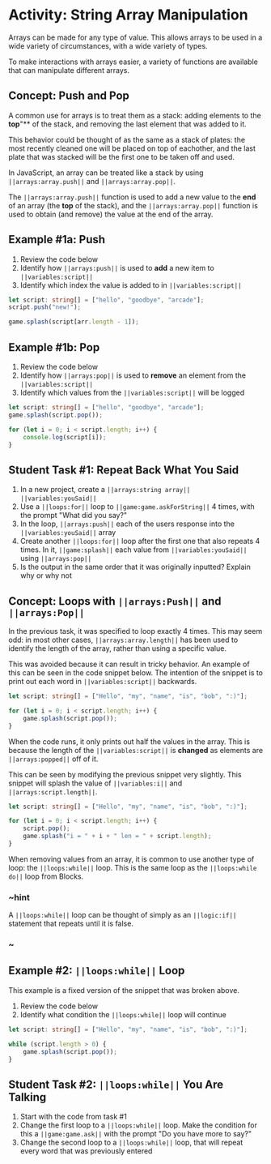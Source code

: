 # Activity: String Array Manipulation

Arrays can be made for any type of value. This allows arrays to be used in a wide variety of circumstances, with a wide variety of types.

To make interactions with arrays easier, a variety of functions are available that can manipulate different arrays.

## Concept: Push and Pop

A common use for arrays is to treat them as a stack: adding elements to the **top**"** of the stack, and removing the last element that was added to it.

This behavior could be thought of as the same as a stack of plates: the most recently cleaned one will be placed on top of eachother, and the last plate that was stacked will be the first one to be taken off and used.

In JavaScript, an array can be treated like a stack by using ``||arrays:array.push||`` and ``||arrays:array.pop||``.

The ``||arrays:array.push||`` function is used to add a new value to the **end** of an array (the **top** of the stack), and the ``||arrays:array.pop||`` function is used to obtain (and remove) the value at the end of the array.

## Example #1a: Push

1. Review the code below
2. Identify how ``||arrays:push||`` is used to **add** a new item to ``||variables:script||``
3. Identify which index the value is added to in ``||variables:script||``

```typescript
let script: string[] = ["hello", "goodbye", "arcade"];
script.push("new!");

game.splash(script[arr.length - 1]);
```

## Example #1b: Pop

1. Review the code below
2. Identify how ``||arrays:pop||`` is used to **remove** an element from the ``||variables:script||``
3. Identify which values from the ``||variables:script||`` will be logged

```typescript
let script: string[] = ["hello", "goodbye", "arcade"];
game.splash(script.pop());

for (let i = 0; i < script.length; i++) {
    console.log(script[i]);
}
```

## Student Task #1: Repeat Back What You Said

1. In a new project, create a ``||arrays:string array||`` ``||variables:youSaid||``
2. Use a ``||loops:for||`` loop to ``||game:game.askForString||`` 4 times, with the prompt "What did you say?"
3. In the loop, ``||arrays:push||`` each of the users response into the ``||variables:youSaid||`` array
4. Create another ``||loops:for||`` loop after the first one that also repeats 4 times. In it, ``||game:splash||`` each value from ``||variables:youSaid||`` using ``||arrays:pop||``
5. Is the output in the same order that it was originally inputted? Explain why or why not

## Concept: Loops with ``||arrays:Push||`` and ``||arrays:Pop||``

In the previous task, it was specified to loop exactly 4 times. This may seem odd: in most other cases, ``||arrays:array.length||`` has been used to identify the length of the array, rather than using a specific value.

This was avoided because it can result in tricky behavior. An example of this can be seen in the code snippet below. The intention of the snippet is to print out each word in ``||variables:script||`` backwards. 

```typescript
let script: string[] = ["Hello", "my", "name", "is", "bob", ":)"];

for (let i = 0; i < script.length; i++) {
    game.splash(script.pop());
}
```

When the code runs, it only prints out half the values in the array. This is because the length of the ``||variables:script||`` is **changed** as elements are ``||arrays:popped||`` off of it.

This can be seen by modifying the previous snippet very slightly. This snippet will splash the value of ``||variables:i||`` and ``||arrays:script.length||``. 

```typescript
let script: string[] = ["Hello", "my", "name", "is", "bob", ":)"];

for (let i = 0; i < script.length; i++) {
    script.pop();
    game.splash("i = " + i + " len = " + script.length);
}
```

When removing values from an array, it is common to use another type of loop: the ``||loops:while||`` loop. This is the same loop as the ``||loops:while do||`` loop from Blocks.

### ~hint

A ``||loops:while||`` loop can be thought of simply as an ``||logic:if||`` statement that repeats until it is false.

### ~

## Example #2: ``||loops:while||`` Loop

This example is a fixed version of the snippet that was broken above.

1. Review the code below
2. Identify what condition the ``||loops:while||`` loop will continue

```typescript
let script: string[] = ["Hello", "my", "name", "is", "bob", ":)"];

while (script.length > 0) {
    game.splash(script.pop());
}
```

## Student Task #2: ``||loops:while||`` You Are Talking

1. Start with the code from task #1
2. Change the first loop to a ``||loops:while||`` loop. Make the condition for this a ``||game:game.ask||`` with the prompt "Do you have more to say?"
3. Change the second loop to a ``||loops:while||`` loop, that will repeat every word that was previously entered